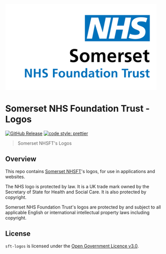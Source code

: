 <a href="https://www.somersetft.nhs.uk/">
	<img alttext="Somerset NHSFT Logo" src="https://github.com/Fdawgs/sft-logos/raw/HEAD/images/sft-nhsft-logo-right-aligned-transparent-background.png" width="480" />
</a>

# Somerset NHS Foundation Trust - Logos

[![GitHub Release](https://img.shields.io/github/release/Fdawgs/sft-logos.svg)](https://github.com/Fdawgs/sft-logos/releases/latest/)
[![code style: prettier](https://img.shields.io/badge/code_style-prettier-ff69b4.svg?style=flat)](https://github.com/prettier/prettier)

> Somerset NHSFT's Logos

## Overview

This repo contains [Somerset NHSFT](https://www.somersetft.nhs.uk/)'s logos, for use in applications and websites.

The NHS logo is protected by law. It is a UK trade mark owned by the Secretary of State for Health and Social Care. It is also protected by copyright.

Somerset NHS Foundation Trust's logos are protected by and subject to all applicable English or international intellectual property laws including copyright.

## License

`sft-logos` is licensed under the [Open Government Licence v3.0](./LICENSE).
